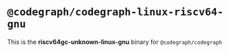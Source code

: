 # `@codegraph/codegraph-linux-riscv64-gnu`

This is the **riscv64gc-unknown-linux-gnu** binary for `@codegraph/codegraph`
